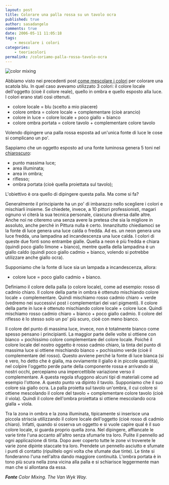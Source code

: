 ```yaml
---
layout: post
title: Colorare una palla rossa su un tavolo ocra
published: true
author: sasadangelo
comments: true
date: 2006-05-11 11:05:18
tags:
    - mescolare i colori
categories:
    - teoriacolori
permalink: /coloriamo-palla-rossa-tavolo-ocra
---
```


![color mixing](https://www.disegnoepittura.it/wp-content/uploads/medium_colori2.jpg "color mixing")

Abbiamo visto nei precedenti post [come mescolare i colori](https://www.disegnoepittura.it/mescolare-colori/ "Mescolare i Colori") per colorare una scatola blu. In quel caso avevamo utilizzato 3 colori: il colore locale dell'oggetto (cioè il colore reale), quello in ombra e quello esposto alla luce. I colori erano stati così ottenuti.

- colore locale = blu (scelto a mio piacere)
- colore ombra = colore locale + complementare (cioè arancio)
- colore in luce = colore locale + poco giallo + bianco
- colore ombra portata = colore tavolo + complementare colore tavolo

Volendo dipingere una palla rossa esposta ad un'unica fonte di luce le cose si complicano un po'.

Sappiamo che un oggetto esposto ad una fonte luminosa genera 5 toni nel [chiaroscuro](https://www.disegnoepittura.it/chiaroscuro/ "Chiaroscuro"):

- punto massima luce;
- area illuminata;
- area in ombra;
- riflesso;
- ombra portata (cioè quella proiettata sul tavolo);

L'obiettivo è ora quello di dipingere questa palla. Ma come si fa?

Generalmente il principiante ha un po' di imbarazzo nello scegliere i colori e mischiarli insieme. Se chiedete, invece, a 10 pittori professionisti, magari ognuno vi citerà la sua tecnica personale, ciascuna diversa dalle altre. Anche noi ne citeremo una senza avere la pretesa che sia la migliore in assoluto, anche perché in Pittura nulla è certo. Innanzitutto chiediamoci se la fonte di luce genera una luce calda o fredda. Ad es. un neon genera una luce fredda, una lampadina ad incandescenza una luce calda. I colori di queste due fonti sono entrambe gialle. Quella a neon è più fredda e chiara (quindi poco giallo limone + bianco), mentre quella della lampadina è un giallo caldo (quindi poco giallo cadmio + bianco, volendo si potrebbe utilizzare anche giallo ocra).

Supponiamo che la fonte di luce sia un lampada a incandescenza, allora:

- colore luce = poco giallo cadmio + bianco.

Definiamo il colore della palla (o colore locale), come ad esempio: rosso di cadmio chiaro. Il colore della parte in ombra è ottenuto mischiando colore locale + complementare. Quindi mischiamo rosso cadmio chiaro + verde (vedremo nei successivi post i complementari dei vari pigmenti). Il colore della parte in luce è ottenuto mischiando colore locale + colore luce. Quindi mischiamo rosso cadmio chiaro + bianco + poco giallo cadmio. Il colore del riflesso è lo stesso solo un po' più scuro, cioè con meno bianco.

Il colore del punto di massima luce, invece, non è totalmente bianco come spesso pensano i principianti. La maggior parte delle volte si ottiene con bianco + pochissimo colore complementare del colore locale. Poiché il colore locale del nostro oggetto è rosso cadmio chiaro, la tinta del punto di massima luce si ottiene mischiando bianco + pochissimo verde (cioè il complementare del rosso). Questo avviene perché la fonte di luce bianca (si è vero, ho detto che è gialla, ma ovviamente il giallo è in piccole quantità), nel colpire l'oggetto perde parte della componente rossa e arrivando ai nostri occhi, percepiamo una impercettibile variazione verso il complementare. A questa regola sfuggono alcuni tipi di materiali come ad esempio l'ottone. A questo punto va dipinto il tavolo. Supponiamo che il suo colore sia giallo ocra. La palla proietta sul tavolo un'ombra, il cui colore si ottiene mescolando il colore del tavolo + complementare colore tavolo (cioè il viola). Quindi il colore dell'ombra proiettata si ottiene mescolando ocra gialla + viola.

Tra la zona in ombra e la zona illuminata, tipicamente si inserisce una piccola striscia utilizzando il colore locale dell'oggetto (cioè rosso di cadmio chiaro). Infatti, quando si osserva un oggetto e si vuole capire qual è il suo colore locale, si guarda proprio quella zona. Nel dipingere, affiancate le varie tinte l'una accanto all'altro senza sfumarle tra loro. Pulite il pennello ad ogni applicazione di tinta. Dopo aver coperto tutte le zone vi troverete le varie zone dipinte staccate tra loro. Prendete un pennello asciutto e sfumate i punti di contatto (ripulitelo ogni volta che sfumate due tinte). Le tinte si fonderanno l'una nell'altra dando maggiore continuità. L'ombra portata è in tono più scura nella zona vicina alla palla e si schiarisce leggermente man man che si allontana da essa.

_**Fonte** Color Mixing. The Van Wyk Way._
